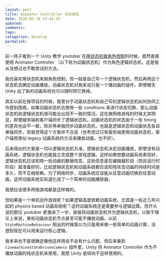 ```yaml
---
layout: post
title: Animator Controller 与状态机
date: 2020-05-18 17:44:33
updated:
comments:
tags:
categories: Develop
permalink:
---
```


前一阵子看到一个 Unity 教学 youtuber 在[用状态机做角色控制](https://www.youtube.com/watch?v=tjV7E9WITKQ&list=PLWYGofN_jX5BupV2xLjU1HUvujl_yDIN6&index=12)的时候，竟然直接使用 Animator Controller （以下称为动画状态机）作为角色逻辑状态机，这是我从没想过也不敢尝试的方法。



我也喜欢用状态机来做角色控制，但一般是自己写一个逻辑状态机，然后再用这个状态机去确定动画播放。动画状态机对我来说只是一个播动画的组件，即使哪天 Unity 出了新的动画系统也可以随时把它换掉。



其实以前在做项目的时候，我曾对于动画状态机和自己写的逻辑状态机如何协同工作感到困惑。如果动画状态机也使用一些 conditions 来进行状态切换，那么动画状态机和逻辑状态机很可能会出现不一致的情况。这在做网络游戏的时候尤其明显，即便服务端和客户端同步了逻辑状态机，动画状态机的状态由于一些 timing 的差异也会不一致，除非再单独同步动画状态机，也就是逻辑状态和动画状态各自单独同步，但我觉得这个方案并不合适（也考虑过只有服务端使用动画状态机，客户端用类似 legacy 动画系统的方法来播放动画，也不好）。



后来得出的方案是一切以逻辑状态机为准，逻辑状态机决定动画播放，即使没有动画系统，逻辑状态机也能独立完成整个游戏逻辑。这样如果想要动画系统表现好，逻辑状态机应该知晓一些动画的数据信息，这些信息是在编辑器阶段（而非运行时阶段）就准备好的，比如逻辑状态机和动画系统都应该知晓攻击动画的持续时间是多久，而不互相依赖。为了网络同步，动画系统应该能从任意动画切换到任意动画，这样动画系统实际退化成了一个简单的动画播放器。



我想应该很多网络游戏都是这样做的。



但如果是一个单机动作游戏呢？如果逻辑高度依赖动画系统，尤其是一些近几年兴起的 physics based 动画系统呢？这时动画系统还是需要参与逻辑运算。而开头说的那位 youtuber 更激进了一步，直接将动画状态机作为逻辑状态机，以致于理论上来说，某些动画状态机节点甚至可能不播放动画。以前 `StateMachineBehaviour` 刚出的时候我以为只是用来做一些简单的动画计算，没想到现在可以用来运行核心逻辑。



我本来也不是很确定像他这样用会不会有什么问题，但后来看到  `CinemachineStateDrivenCamera `组件里，Unity 将 Animator Controller 作为不播放动画的纯状态机来使用，我想 Unity 是倾向于这样使用的。

